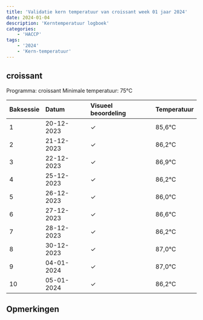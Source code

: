 ```yaml
---
title: 'Validatie kern temperatuur van croissant week 01 jaar 2024'
date: 2024-01-04
description: 'Kerntemperatuur logboek'
categories:
    - 'HACCP'
tags:
    - '2024'
    - 'Kern-temperatuur'
---
```


## croissant

Programma: croissant
Minimale temperatuur: 75°C

| Baksessie | Datum | Visueel beoordeling | Temperatuur |
|:---|:---|:---|:---|
| 1 | 20-12-2023 | &check; | 85,6°C |
| 2 | 21-12-2023 | &check; | 86,2°C |
| 3 | 22-12-2023 | &check; | 86,9°C |
| 4 | 25-12-2023 | &check; | 86,2°C |
| 5 | 26-12-2023 | &check; | 86,0°C |
| 6 | 27-12-2023 | &check; | 86,6°C |
| 7 | 28-12-2023 | &check; | 86,2°C |
| 8 | 30-12-2023 | &check; | 87,0°C |
| 9 | 04-01-2024 | &check; | 87,0°C |
| 10 | 05-01-2024 | &check; | 86,2°C |

## Opmerkingen


